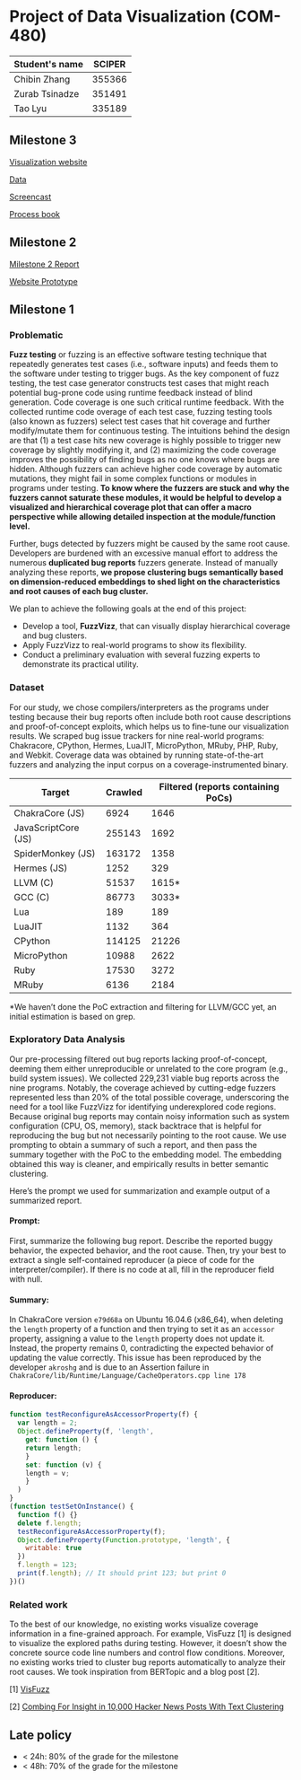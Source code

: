 # Project of Data Visualization (COM-480)

| Student's name | SCIPER |
| -------------- | ------ |
| Chibin Zhang   | 355366 |
| Zurab Tsinadze | 351491 |
| Tao Lyu        | 335189 |

## Milestone 3

[Visualization website](https://com-480-data-visualization.github.io/project-2024-fuzzvizz/)

[Data](https://drive.google.com/file/d/1lZv5DLpj0dXu87sElGJx6JzsFVdsAFLA/view?usp=sharing)

[Screencast](./milestone3/fuzzvizz-screencast.mp4)

[Process book](./milestone3/process-book.pdf)

## Milestone 2

[Milestone 2 Report](./milestone2/milestone2.pdf)

[Website Prototype](https://com-480-data-visualization.github.io/project-2024-fuzzvizz/)

## Milestone 1

### Problematic

**Fuzz testing** or fuzzing is an effective software testing technique that repeatedly generates test cases (i.e., software inputs)
and feeds them to the software under testing to trigger bugs. As the key component of fuzz testing, the test case generator constructs
test cases that might reach potential bug-prone code using runtime feedback instead of blind generation. Code coverage is one such
critical runtime feedback. With the collected runtime code overage of each test case, fuzzing testing tools (also known as fuzzers)
select test cases that hit coverage and further modify/mutate them for continuous testing. The intuitions behind the design are that
(1) a test case hits new coverage is highly possible to trigger new coverage by slightly modifying it, and (2) maximizing the code
coverage improves the possibility of finding bugs as no one knows where bugs are hidden. Although fuzzers can achieve higher code
coverage by automatic mutations, they might fail in some complex functions or modules in programs under testing. **To know where
the fuzzers are stuck and why the fuzzers cannot saturate these modules, it would be helpful to develop a visualized and hierarchical
coverage plot that can offer a macro perspective while allowing detailed inspection at the module/function level.**

Further, bugs detected by fuzzers might be caused by the same root cause. Developers are burdened with an excessive manual effort
to address the numerous **duplicated bug reports** fuzzers generate. Instead of manually analyzing these reports, **we propose clustering
bugs semantically based on dimension-reduced embeddings to shed light on the characteristics and root causes of each bug cluster.**

We plan to achieve the following goals at the end of this project:

- Develop a tool, **FuzzVizz**, that can visually display hierarchical coverage and bug clusters.
- Apply FuzzVizz to real-world programs to show its flexibility.
- Conduct a preliminary evaluation with several fuzzing experts to demonstrate its practical utility.

### Dataset

For our study, we chose compilers/interpreters as the programs under testing because their bug reports often include both
root cause descriptions and proof-of-concept exploits, which helps us to fine-tune our visualization results. We scraped bug
issue trackers for nine real-world programs: Chakracore, CPython, Hermes, LuaJIT, MicroPython, MRuby, PHP, Ruby, and Webkit.
Coverage data was obtained by running state-of-the-art fuzzers and analyzing the input corpus on a coverage-instrumented binary.

| Target              | Crawled | Filtered (reports containing PoCs) |
| ------------------- | ------- | ---------------------------------- |
| ChakraCore (JS)     | 6924    | 1646                               |
| JavaScriptCore (JS) | 255143  | 1692                               |
| SpiderMonkey (JS)   | 163172  | 1358                               |
| Hermes (JS)         | 1252    | 329                                |
| LLVM (C)            | 51537   | 1615\*                             |
| GCC (C)             | 86773   | 3033\*                             |
| Lua                 | 189     | 189                                |
| LuaJIT              | 1132    | 364                                |
| CPython             | 114125  | 21226                              |
| MicroPython         | 10988   | 2622                               |
| Ruby                | 17530   | 3272                               |
| MRuby               | 6136    | 2184                               |

\*We haven’t done the PoC extraction and filtering for LLVM/GCC yet, an initial estimation is based on grep.

### Exploratory Data Analysis

Our pre-processing filtered out bug reports lacking proof-of-concept, deeming them either unreproducible
or unrelated to the core program (e.g., build system issues). We collected 229,231 viable bug reports across
the nine programs. Notably, the coverage achieved by cutting-edge fuzzers represented less than 20% of the
total possible coverage, underscoring the need for a tool like FuzzVizz for identifying underexplored code regions.
Because original bug reports may contain noisy information such as system configuration (CPU, OS, memory),
stack backtrace that is helpful for reproducing the bug but not necessarily pointing to the root cause. We use
prompting to obtain a summary of such a report, and then pass the summary together with the PoC to the embedding model.
The embedding obtained this way is cleaner, and empirically results in better semantic clustering.

Here’s the prompt we used for summarization and example output of a summarized report.

#### Prompt:

First, summarize the following bug report. Describe the reported buggy behavior, the expected behavior, and the root cause.
Then, try your best to extract a single self-contained reproducer (a piece of code for the interpreter/compiler). If there is no code at all, fill in the reproducer field with null.

#### Summary:

In ChakraCore version `e79d68a` on Ubuntu 16.04.6 (x86_64), when deleting the `length` property of a
function and then trying to set it as an `accessor` property, assigning a value to the `length` property
does not update it. Instead, the property remains 0, contradicting the expected behavior of updating the
value correctly. This issue has been reproduced by the developer `akroshg` and is due to an Assertion failure
in `ChakraCore/lib/Runtime/Language/CacheOperators.cpp line 178`

#### Reproducer:

```javascript
function testReconfigureAsAccessorProperty(f) {
  var length = 2;
  Object.defineProperty(f, 'length',
	get: function () {
  	return length;
	}
	set: function (v) {
  	length = v;
	}
  )
}
(function testSetOnInstance() {
  function f() {}
  delete f.length;
  testReconfigureAsAccessorProperty(f);
  Object.defineProperty(Function.prototype, 'length', {
	writable: true
  })
  f.length = 123;
  print(f.length); // It should print 123; but print 0
})()


```

### Related work

To the best of our knowledge, no existing works visualize coverage information in a fine-grained approach.
For example, VisFuzz [1] is designed to visualize the explored paths during testing. However, it doesn’t
show the concrete source code line numbers and control flow conditions. Moreover, no existing works tried
to cluster bug reports automatically to analyze their root causes. We took inspiration from BERTopic and a blog post [2].

[1] [VisFuzz](http://www.wingtecher.com/themes/WingTecherResearch/assets/papers/visfuzzASE19r.pdf)

[2] [Combing For Insight in 10,000 Hacker News Posts With Text Clustering](https://txt.cohere.com/combing-for-insight-in-10-000-hacker-news-posts-with-text-clustering/)

## Late policy

- < 24h: 80% of the grade for the milestone
- < 48h: 70% of the grade for the milestone
